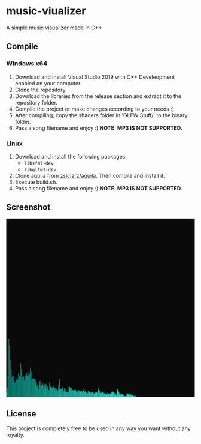 # music-viualizer
A simple music visualizer made in C++

## Compile

### Windows x64
1) Download and install Visual Studio 2019 with C++ Develeopment enabled on your computer.
2) Clone the repository.
3) Download the libraries from the release section and extract it to the repository folder.
4) Compile the project or make changes according to your needs :)
5) After compiling, copy the shaders folder in 'GLFW Stuff/' to the binary folder.
6) Pass a song filename and enjoy :) __NOTE: MP3 IS NOT SUPPORTED.__

### Linux
1) Download and install the following packages:
      - `libsfml-dev`
      - `libglfw3-dev`
2) Clone aquila from [zsiciarz/aquila](https://github.com/zsiciarz/aquila). Then compile and install it.
3) Execute build.sh.
4) Pass a song filename and enjoy :) __NOTE: MP3 IS NOT SUPPORTED.__

## Screenshot
![visualizer-gif](images/visualizer-updated.gif)

## License
This project is completely free to be used in any way you want without any royalty.
